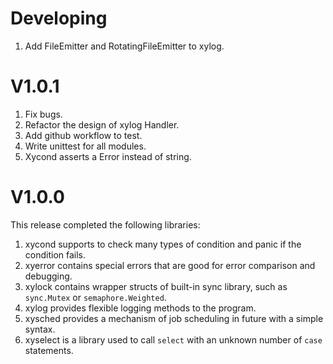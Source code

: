 # Developing
1. Add FileEmitter and RotatingFileEmitter to xylog.

# V1.0.1
1. Fix bugs.
2. Refactor the design of xylog Handler.
3. Add github workflow to test.
4. Write unittest for all modules.
5. Xycond asserts a Error instead of string.


# V1.0.0
This release completed the following libraries:
1. xycond supports to check many types of condition and panic if the condition
fails.
2. xyerror contains special errors that are good for error comparison and
debugging.
3. xylock contains wrapper structs of built-in sync library, such as
`sync.Mutex` or `semaphore.Weighted`.
4. xylog provides flexible logging methods to the program.
5. xysched provides a mechanism of job scheduling in future with a simple
syntax.
6. xyselect is a library used to call `select` with an unknown number of `case`
statements.
